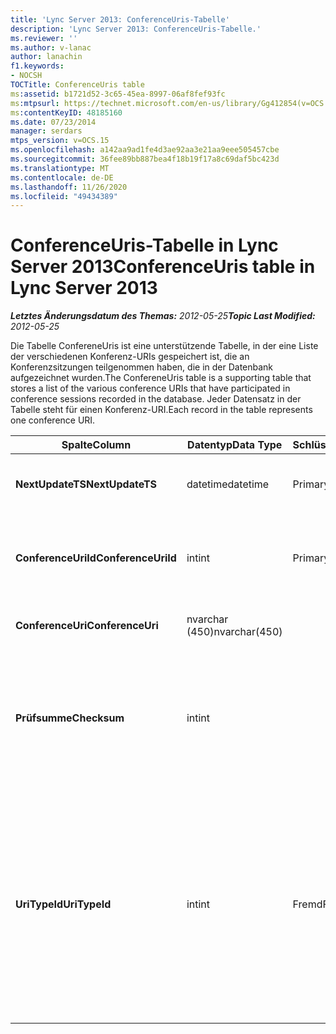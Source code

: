 ```yaml
---
title: 'Lync Server 2013: ConferenceUris-Tabelle'
description: 'Lync Server 2013: ConferenceUris-Tabelle.'
ms.reviewer: ''
ms.author: v-lanac
author: lanachin
f1.keywords:
- NOCSH
TOCTitle: ConferenceUris table
ms:assetid: b1721d52-3c65-45ea-8997-06af8fef93fc
ms:mtpsurl: https://technet.microsoft.com/en-us/library/Gg412854(v=OCS.15)
ms:contentKeyID: 48185160
ms.date: 07/23/2014
manager: serdars
mtps_version: v=OCS.15
ms.openlocfilehash: a142aa9ad1fe4d3ae92aa3e21aa9eee505457cbe
ms.sourcegitcommit: 36fee89bb887bea4f18b19f17a8c69daf5bc423d
ms.translationtype: MT
ms.contentlocale: de-DE
ms.lasthandoff: 11/26/2020
ms.locfileid: "49434389"
---
```

# <a name="conferenceuris-table-in-lync-server-2013"></a><span data-ttu-id="294cb-103">ConferenceUris-Tabelle in Lync Server 2013</span><span class="sxs-lookup"><span data-stu-id="294cb-103">ConferenceUris table in Lync Server 2013</span></span>

<div data-xmlns="http://www.w3.org/1999/xhtml">

<div class="topic" data-xmlns="http://www.w3.org/1999/xhtml" data-msxsl="urn:schemas-microsoft-com:xslt" data-cs="https://msdn.microsoft.com/">

<div data-asp="https://msdn2.microsoft.com/asp">



</div>

<div id="mainSection">

<div id="mainBody"><span data-ttu-id="294cb-104">

<span> </span></span><span class="sxs-lookup"><span data-stu-id="294cb-104">

<span> </span></span></span>

<span data-ttu-id="294cb-105">_**Letztes Änderungsdatum des Themas:** 2012-05-25_</span><span class="sxs-lookup"><span data-stu-id="294cb-105">_**Topic Last Modified:** 2012-05-25_</span></span>

<span data-ttu-id="294cb-106">Die Tabelle ConfereneUris ist eine unterstützende Tabelle, in der eine Liste der verschiedenen Konferenz-URIs gespeichert ist, die an Konferenzsitzungen teilgenommen haben, die in der Datenbank aufgezeichnet wurden.</span><span class="sxs-lookup"><span data-stu-id="294cb-106">The ConfereneUris table is a supporting table that stores a list of the various conference URIs that have participated in conference sessions recorded in the database.</span></span> <span data-ttu-id="294cb-107">Jeder Datensatz in der Tabelle steht für einen Konferenz-URI.</span><span class="sxs-lookup"><span data-stu-id="294cb-107">Each record in the table represents one conference URI.</span></span>


<table>
<colgroup>
<col style="width: 25%" />
<col style="width: 25%" />
<col style="width: 25%" />
<col style="width: 25%" />
</colgroup>
<thead>
<tr class="header">
<th><span data-ttu-id="294cb-108">Spalte</span><span class="sxs-lookup"><span data-stu-id="294cb-108">Column</span></span></th>
<th><span data-ttu-id="294cb-109">Datentyp</span><span class="sxs-lookup"><span data-stu-id="294cb-109">Data Type</span></span></th>
<th><span data-ttu-id="294cb-110">Schlüssel/Index</span><span class="sxs-lookup"><span data-stu-id="294cb-110">Key/Index</span></span></th>
<th><span data-ttu-id="294cb-111">Details</span><span class="sxs-lookup"><span data-stu-id="294cb-111">Details</span></span></th>
</tr>
</thead>
<tbody>
<tr class="odd">
<td><p><span data-ttu-id="294cb-112"><strong>NextUpdateTS</strong></span><span class="sxs-lookup"><span data-stu-id="294cb-112"><strong>NextUpdateTS</strong></span></span></p></td>
<td><p><span data-ttu-id="294cb-113">datetime</span><span class="sxs-lookup"><span data-stu-id="294cb-113">datetime</span></span></p></td>
<td><p><span data-ttu-id="294cb-114">Primary</span><span class="sxs-lookup"><span data-stu-id="294cb-114">Primary</span></span></p></td>
<td><p><span data-ttu-id="294cb-115">Zeitstempel, intern verwendet.</span><span class="sxs-lookup"><span data-stu-id="294cb-115">Time stamp, Internal used.</span></span></p></td>
</tr>
<tr class="even">
<td><p><span data-ttu-id="294cb-116"><strong>ConferenceUriId</strong></span><span class="sxs-lookup"><span data-stu-id="294cb-116"><strong>ConferenceUriId</strong></span></span></p></td>
<td><p><span data-ttu-id="294cb-117">int</span><span class="sxs-lookup"><span data-stu-id="294cb-117">int</span></span></p></td>
<td><p><span data-ttu-id="294cb-118">Primary</span><span class="sxs-lookup"><span data-stu-id="294cb-118">Primary</span></span></p></td>
<td><p><span data-ttu-id="294cb-119">Eindeutige Nummer, die diesen Konferenz-URI kennzeichnet.</span><span class="sxs-lookup"><span data-stu-id="294cb-119">Unique number identifying this conference URI.</span></span></p></td>
</tr>
<tr class="odd">
<td><p><span data-ttu-id="294cb-120"><strong>ConferenceUri</strong></span><span class="sxs-lookup"><span data-stu-id="294cb-120"><strong>ConferenceUri</strong></span></span></p></td>
<td><p><span data-ttu-id="294cb-121">nvarchar (450)</span><span class="sxs-lookup"><span data-stu-id="294cb-121">nvarchar(450)</span></span></p></td>
<td></td>
<td><p><span data-ttu-id="294cb-122">Konferenz-URI</span><span class="sxs-lookup"><span data-stu-id="294cb-122">Conference URI.</span></span></p></td>
</tr>
<tr class="even">
<td><p><span data-ttu-id="294cb-123"><strong>Prüfsumme</strong></span><span class="sxs-lookup"><span data-stu-id="294cb-123"><strong>Checksum</strong></span></span></p></td>
<td><p><span data-ttu-id="294cb-124">int</span><span class="sxs-lookup"><span data-stu-id="294cb-124">int</span></span></p></td>
<td></td>
<td><p><span data-ttu-id="294cb-125">Prüfsumme von ConferenceUri.</span><span class="sxs-lookup"><span data-stu-id="294cb-125">Checksum of ConferenceUri.</span></span> <span data-ttu-id="294cb-126">Wird verwendet, um die Geschwindigkeit von Datenbanksuchen zu erhöhen.</span><span class="sxs-lookup"><span data-stu-id="294cb-126">Used to increases the speed of database searches.</span></span></p></td>
</tr>
<tr class="odd">
<td><p><span data-ttu-id="294cb-127"><strong>UriTypeId</strong></span><span class="sxs-lookup"><span data-stu-id="294cb-127"><strong>UriTypeId</strong></span></span></p></td>
<td><p><span data-ttu-id="294cb-128">int</span><span class="sxs-lookup"><span data-stu-id="294cb-128">int</span></span></p></td>
<td><p><span data-ttu-id="294cb-129">Fremd</span><span class="sxs-lookup"><span data-stu-id="294cb-129">Foreign</span></span></p></td>
<td><p><span data-ttu-id="294cb-130">URI-Typ wie conf: Chat für im-Konferenz oder conf: Audio-Video für Audio/Video-Konferenz.</span><span class="sxs-lookup"><span data-stu-id="294cb-130">URI type, such as conf:chat for IM conference, or conf:audio-video for audio/video conference.</span></span> <span data-ttu-id="294cb-131">Weitere Informationen finden Sie in der Tabelle <a href="lync-server-2013-uritypes-table.md">UriTypes in der lync Server 2013</a> -Tabelle.</span><span class="sxs-lookup"><span data-stu-id="294cb-131">See the <a href="lync-server-2013-uritypes-table.md">UriTypes table in Lync Server 2013</a> table for more information.</span></span></p></td>
</tr>
</tbody>
</table><span data-ttu-id="294cb-132">


</div>

<span> </span>

</div>

</div>

</span><span class="sxs-lookup"><span data-stu-id="294cb-132">


</div>

<span> </span>

</div>

</div>

</span></span></div>

